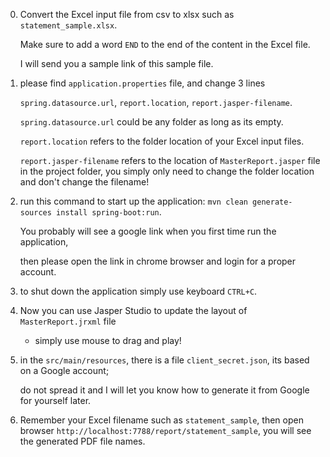0. Convert the Excel input file from csv to xlsx such as `statement_sample.xlsx`.

	Make sure to add a word `END` to the end of the content in the Excel file.
	
	I will send you a sample link of this sample file.

1. please find `application.properties` file, and change 3 lines
	
	`spring.datasource.url`, `report.location`, `report.jasper-filename`.
	
	`spring.datasource.url` could be any folder as long as its empty.
	
	`report.location` refers to the folder location of your Excel input files.
	
	`report.jasper-filename` refers to the location of `MasterReport.jasper` file in the project folder, 
	you simply only need to change the folder location and don't change the filename! 
	
2. run this command to start up the application: `mvn clean generate-sources install spring-boot:run`.

	You probably will see a google link when you first time run the application, 
	
	then please open the link in chrome browser and login for a proper account. 

3. to shut down the application simply use keyboard `CTRL+C`.

4. Now you can use Jasper Studio to update the layout of `MasterReport.jrxml` file 
	- simply use mouse to drag and play!
	
5. in the `src/main/resources`, there is a file `client_secret.json`, its based on a Google account;
	
	do not spread it and I will let you know how to generate it from Google for yourself later.

6. Remember your Excel filename such as `statement_sample`, then open browser `http://localhost:7788/report/statement_sample`, you will see the generated PDF file names.
	
	